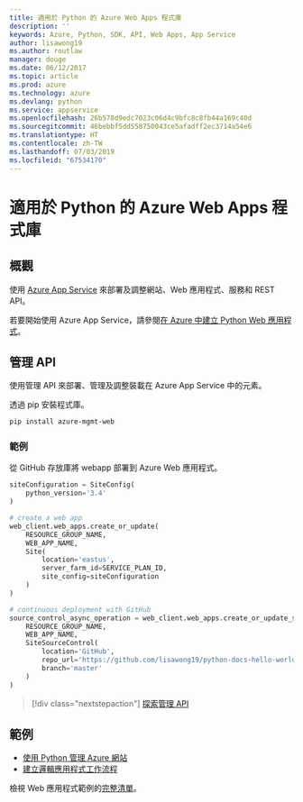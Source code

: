 ```yaml
---
title: 適用於 Python 的 Azure Web Apps 程式庫
description: ''
keywords: Azure, Python, SDK, API, Web Apps, App Service
author: lisawong19
ms.author: routlaw
manager: douge
ms.date: 06/12/2017
ms.topic: article
ms.prod: azure
ms.technology: azure
ms.devlang: python
ms.service: appservice
ms.openlocfilehash: 26b578d9edc7023c06d4c9bfc8c8fb44a169c40d
ms.sourcegitcommit: 46bebbf5dd558750043ce5afadff2ec3714a54e6
ms.translationtype: HT
ms.contentlocale: zh-TW
ms.lasthandoff: 07/03/2019
ms.locfileid: "67534170"
---
```

# <a name="azure-web-apps-libraries-for-python"></a>適用於 Python 的 Azure Web Apps 程式庫

## <a name="overview"></a>概觀

使用 [Azure App Service](/azure/app-service) 來部署及調整網站、Web 應用程式、服務和 REST API。

若要開始使用 Azure App Service，請參閱[在 Azure 中建立 Python Web 應用程式](/azure/app-service-web/app-service-web-get-started-python)。

## <a name="management-api"></a>管理 API

使用管理 API 來部署、管理及調整裝載在 Azure App Service 中的元素。

透過 pip 安裝程式庫。

```bash
pip install azure-mgmt-web
```

### <a name="example"></a>範例

從 GitHub 存放庫將 webapp 部署到 Azure Web 應用程式。

```python
siteConfiguration = SiteConfig(
    python_version='3.4'
)

# create a web app
web_client.web_apps.create_or_update(
    RESOURCE_GROUP_NAME,
    WEB_APP_NAME,
    Site(
        location='eastus',
        server_farm_id=SERVICE_PLAN_ID,
        site_config=siteConfiguration
    )
)

# continuous deployment with GitHub
source_control_async_operation = web_client.web_apps.create_or_update_source_control(
    RESOURCE_GROUP_NAME,
    WEB_APP_NAME,
    SiteSourceControl(
        location='GitHub',
        repo_url='https://github.com/lisawong19/python-docs-hello-world',
        branch='master'
    )
)
```

> [!div class="nextstepaction"]
> [探索管理 API](/python/api/overview/azure/webapps/management)

## <a name="samples"></a>範例

* [使用 Python 管理 Azure 網站][1]
* [建立邏輯應用程式工作流程][2]

檢視 Web 應用程式範例的[完整清單](https://azure.microsoft.com/resources/samples/?platform=python&term=web-app)。

[1]: https://azure.microsoft.com/resources/samples/app-service-web-python-manage
[2]: ../docs-ref-conceptual/python-sdk-azure-samples-logic-app-workflow.md
